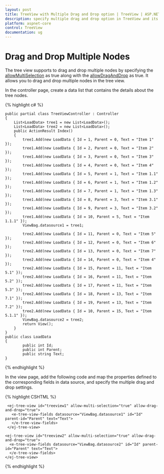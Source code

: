 ```yaml
---
layout: post
title: TreeView with Multiple Drag and Drop option | TreeView | ASP.NET Core | Syncfusion
description: specify multiple drag and drop option in TreeView and its settings
platform: aspnet-core
control: TreeView
documentation: ug
---
```



# Drag and Drop Multiple Nodes

The tree view supports to drag and drop multiple nodes by specifying the [allowMultiSelection](https://help.syncfusion.com/js/api/ejtreeview#members:allowmultiselection) as true along with the [allowDragAndDrop](https://help.syncfusion.com/js/api/ejtreeview#members:allowdraganddrop) as true. It allows you to drag and drop multiple nodes in the tree view.

In the controller page, create a data list that contains the details about the tree nodes.

{% highlight c# %}

	public partial class TreeViewController : Controller
	{
		List<LoadData> tree1 = new List<LoadData>();
		List<LoadData> tree2 = new List<LoadData>();
		public ActionResult Index()
		{
			tree1.Add(new LoadData { Id = 1, Parent = 0, Text = "Item 1" });
			tree1.Add(new LoadData { Id = 2, Parent = 0, Text = "Item 2" });
			tree1.Add(new LoadData { Id = 3, Parent = 0, Text = "Item 3" });
			tree1.Add(new LoadData { Id = 4, Parent = 0, Text = "Item 4" });
			tree1.Add(new LoadData { Id = 5, Parent = 1, Text = "Item 1.1" });
			tree1.Add(new LoadData { Id = 6, Parent = 1, Text = "Item 1.2" });
			tree1.Add(new LoadData { Id = 7, Parent = 1, Text = "Item 1.3" });
			tree1.Add(new LoadData { Id = 8, Parent = 3, Text = "Item 3.1" });
			tree1.Add(new LoadData { Id = 9, Parent = 3, Text = "Item 3.2" });
			tree1.Add(new LoadData { Id = 10, Parent = 5, Text = "Item 1.1.1" });
			ViewBag.datasource1 = tree1;
	
			tree2.Add(new LoadData { Id = 11, Parent = 0, Text = "Item 5" });
			tree2.Add(new LoadData { Id = 12, Parent = 0, Text = "Item 6" });
			tree2.Add(new LoadData { Id = 13, Parent = 0, Text = "Item 7" });
			tree2.Add(new LoadData { Id = 14, Parent = 0, Text = "Item 4" });
			tree2.Add(new LoadData { Id = 15, Parent = 11, Text = "Item 5.1" });
			tree2.Add(new LoadData { Id = 16, Parent = 11, Text = "Item 5.2" });
			tree2.Add(new LoadData { Id = 17, Parent = 11, Text = "Item 5.3" });
			tree2.Add(new LoadData { Id = 18, Parent = 13, Text = "Item 7.1" });
			tree2.Add(new LoadData { Id = 19, Parent = 13, Text = "Item 7.2" });
			tree2.Add(new LoadData { Id = 10, Parent = 15, Text = "Item 5.1.1" });
			ViewBag.datasource2 = tree2;
			return View();
		}
	}
	public class LoadData
	{  
			public int Id;
            public int Parent;
            public string Text;
	}

{% endhighlight %}

In the view page, add the following code and map the properties defined to the corresponding fields in data source, and specify the multiple drag and drop settings.

{% highlight CSHTML %}

	 <ej-tree-view id="treeview1" allow-multi-selection="true" allow-drag-and-drop="true">
	   <e-tree-view-fields datasource="ViewBag.datasource1" id="Id" parent-id="Parent" text="Text">
	   </e-tree-view-fields>
	 </ej-tree-view>

    <ej-tree-view id="treeview2" allow-multi-selection="true" allow-drag-and-drop="true">
	  <e-tree-view-fields datasource="ViewBag.datasource2" id="Id" parent-id="Parent" text="Text">
	  </e-tree-view-fields>
	</ej-tree-view>

{% endhighlight %}